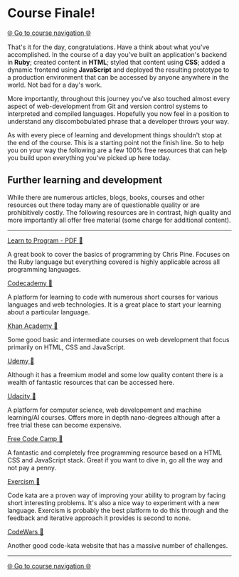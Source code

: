 Course Finale!
==========================

[:globe_with_meridians: Go to course navigation :globe_with_meridians:](../navigation.md)

That's it for the day, congratulations. Have a think about what you've accomplished. In the course of a day you've built an application's backend in **Ruby**; created content in **HTML**; styled that content using **CSS**; added a dynamic frontend using **JavaScript** and deployed the resulting prototype to a production environment that can be accessed by anyone anywhere in the world. Not bad for a day's work.

More importantly, throughout this journey you've also touched almost every aspect of web-development from Git and version control systems to interpreted and compiled languages. Hopefully you now feel in a position to understand any discombobulated phrase that a developer throws your way.

As with every piece of learning and development things shouldn't stop at the end of the course. This is a starting point not the finish line. So to help you on your way the following are a few 100% free resources that can help you build upon everything you've picked up here today.

Further learning and development
-------------------------------

While there are numerous articles, blogs, books, courses and other resources out there today many are of questionable quality or are prohibitively costly. The following resources are in contrast, high quality and more importantly all offer free material (some charge for additional content).

-------------------------------

[Learn to Program - PDF :link:](https://pine.fm/LearnToProgram/) 

A great book to cover the basics of programming by Chris Pine. Focuses on the Ruby language but everything covered is highly applicable across all programming languages.

[Codecademy :link:](http://www.codecademy.com/)

A platform for learning to code with numerous short courses for various languages and web technologies. It is a great place to start your learning about a particular language.

[Khan Academy :link:](https://www.khanacademy.org/)

Some good basic and intermediate courses on web development that focus primarily on HTML, CSS and JavaScript.

[Udemy :link:](https://www.udemy.com/)

Although it has a freemium model and some low quality content there is a wealth of fantastic resources that can be accessed here.

[Udacity :link:](https://www.udacity.com/)

A platform for computer science, web developement and machine learning/AI courses. Offers more in depth nano-degrees although after a free trial these can become expensive.

[Free Code Camp :link:](http://www.freecodecamp.com/)

A fantastic and completely free programming resource based on a HTML CSS and JavaScript stack. Great if you want to dive in, go all the way and not pay a penny.

[Exercism :link:](http://exercism.io/)

Code kata are a proven way of improving your ability to program by facing short interesting problems. It's also a nice way to experiment with a new language. Exercism is probably the best platform to do this through and the feedback and iterative approach it provides is second to none.

[CodeWars :link:](http://www.codewars.com/)

Another good code-kata website that has a massive number of challenges.

------------------------------

[:globe_with_meridians: Go to course navigation :globe_with_meridians:](./navigation.md)

